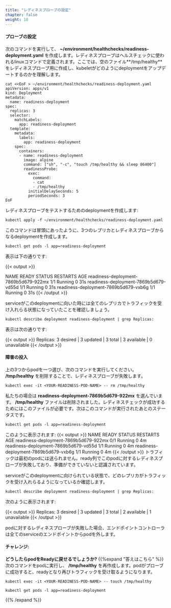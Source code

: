 ```yaml
---
title: "レディネスプローブの設定"
chapter: false
weight: 10
---
```


<!--
#### Configure the Probe
-->
#### プローブの設定

<!--
Run the following code block to populate **~/environment/healthchecks/readiness-deployment.yaml**. The readinessProbe definition explains how a linux command can be configured as healthcheck. We create an empty file **/tmp/healthy** to configure readiness probe and use the same to understand how kubelet helps to update a deployment with only healthy pods. 
-->
次のコマンドを実行して、 **~/environment/healthchecks/readiness-deployment.yaml** を作成します。レディネスプローブはヘルスチェックに使われるlinuxコマンドで定義されます。ここでは、空のファイル**/tmp/healthy**をレディネスプローブ用に作成し、kubeletがどのようにdeploymentをアップデートするのかを理解します。

```
cat <<EoF > ~/environment/healthchecks/readiness-deployment.yaml
apiVersion: apps/v1
kind: Deployment
metadata:
  name: readiness-deployment
spec:
  replicas: 3
  selector:
    matchLabels:
      app: readiness-deployment
  template:
    metadata:
      labels:
        app: readiness-deployment
    spec:
      containers:
      - name: readiness-deployment
        image: alpine
        command: ["sh", "-c", "touch /tmp/healthy && sleep 86400"]
        readinessProbe:
          exec:
            command:
            - cat
            - /tmp/healthy
          initialDelaySeconds: 5
          periodSeconds: 3
EoF
```

<!--
We will now create a deployment to test readiness probe:
-->
レディネスプローブをテストするためのdeploymentを作成します:

```
kubectl apply -f ~/environment/healthchecks/readiness-deployment.yaml
```

<!--
The above command creates a deployment with 3 replicas and readiness probe as described in the beginning.
-->
このコマンドは冒頭にあったように、3つのレプリカとレディネスプローブからなるdeploymentを作成します。

```
kubectl get pods -l app=readiness-deployment
```

<!--
The output looks similar to below:
-->
表示は下の通りです:

{{< output >}}

NAME                                    READY     STATUS    RESTARTS   AGE
readiness-deployment-7869b5d679-922mx   1/1       Running   0          31s
readiness-deployment-7869b5d679-vd55d   1/1       Running   0          31s
readiness-deployment-7869b5d679-vxb6g   1/1       Running   0          31s
{{< /output >}}

<!--
Let us also confirm that all the replicas are available to serve traffic when a service is pointed to this deployment.
-->
serviceがこのdeploymentに向いた時には全てのレプリカでトラフィックを受け入れらる状態になっていたことを確認しましょう。

```
kubectl describe deployment readiness-deployment | grep Replicas:
```

<!--
The output looks like below:
-->
表示は次の通りです:

{{< output >}}
Replicas:               3 desired | 3 updated | 3 total | 3 available | 0 unavailable
{{< /output >}}

<!--
#### Introduce a Failure
Pick one of the pods from above 3 and issue a command as below to delete the **/tmp/healthy** file which makes the readiness probe fail.
-->
#### 障害の投入
上の3つからpodを一つ選び、次のコマンドを実行してください。  **/tmp/healthy** を削除することで、レディネスプローブが失敗します。

```
kubectl exec -it <YOUR-READINESS-POD-NAME> -- rm /tmp/healthy
```

<!--
**readiness-deployment-7869b5d679-922mx** was picked in our example cluster. The **/tmp/healthy** file was deleted. This file must be present for the readiness check to pass. Below is the status after issuing the command.
-->
私たちの場合は **readiness-deployment-7869b5d679-922mx** を選んでいます。 **/tmp/healthy** ファイルは削除されました。レディネスチェックが成功するためにはこのファイルが必要です。次はこのコマンドが実行されたあとのステータスです。

```
kubectl get pods -l app=readiness-deployment
```

<!--
The output looks similar to below:
{{< output >}}
NAME                                    READY     STATUS    RESTARTS   AGE
readiness-deployment-7869b5d679-922mx   0/1       Running   0          4m
readiness-deployment-7869b5d679-vd55d   1/1       Running   0          4m
readiness-deployment-7869b5d679-vxb6g   1/1       Running   0          4m
{{< /output >}}
Traffic will not be routed to the first pod in the above deployment. The ready column confirms that the readiness probe for this pod did not pass and hence was marked as not ready. 
-->
このように表示されます:
{{< output >}}
NAME                                    READY     STATUS    RESTARTS   AGE
readiness-deployment-7869b5d679-922mx   0/1       Running   0          4m
readiness-deployment-7869b5d679-vd55d   1/1       Running   0          4m
readiness-deployment-7869b5d679-vxb6g   1/1       Running   0          4m
{{< /output >}}
トラフィックは最初のpodには送られません。ready列でこのpodに対するレディネスプローブが失敗しており、準備ができていないと認識されています。 

<!--
We will now check for the replicas that are available to serve traffic when a service is pointed to this deployment.
-->
serviceがこのdeploymentに向けられている状態で、どのレプリカがトラフィックを受け入れらるようになっているか確認します。

```
kubectl describe deployment readiness-deployment | grep Replicas:
```

<!--
The output looks like below:
-->
次のように表示されます:

{{< output >}}
Replicas:               3 desired | 3 updated | 3 total | 2 available | 1 unavailable
{{< /output >}}

<!--
When the readiness probe for a pod fails, the endpoints controller removes the pod from list of endpoints of all services that match the pod.
-->
podに対するレディネスプローブが失敗した場合、エンドポイントコントローラは全てのserviceのエンドポイントからpodを外します。

<!--
#### Challenge: 
**How would you restore the pod to Ready status?**
{{%expand "Expand here to see the solution" %}}
Run the below command with the name of the pod to recreate the **/tmp/healthy** file. Once the pod passes the probe, it gets marked as ready and will begin to receive traffic again.
-->
#### チャレンジ: 
**どうしたらpodをReadyに戻せるでしょうか?**
{{%expand "答えはこちら" %}}
次のコマンドをpodに実行し、 **/tmp/healthy** を再作成します。podがプローブに成功すると、readyとなり再びトラフィックを受け取るようになります。

```
kubectl exec -it <YOUR-READINESS-POD-NAME> -- touch /tmp/healthy
```
```
kubectl get pods -l app=readiness-deployment
```
{{% /expand %}}

